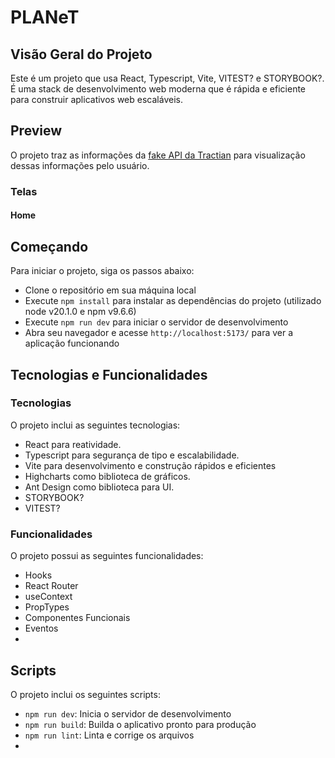 # PLANeT

## Visão Geral do Projeto

Este é um projeto que usa React, Typescript, Vite, VITEST? e STORYBOOK?. É uma stack de desenvolvimento web moderna que é rápida e eficiente para construir aplicativos web escaláveis.

## Preview

O projeto traz as informações da [fake API da Tractian](https://github.com/tractian/fake-api) para visualização dessas informações pelo usuário.

### Telas

#### Home

## Começando

Para iniciar o projeto, siga os passos abaixo:

- Clone o repositório em sua máquina local
- Execute `npm install` para instalar as dependências do projeto (utilizado node v20.1.0 e npm v9.6.6)
- Execute `npm run dev` para iniciar o servidor de desenvolvimento
- Abra seu navegador e acesse `http://localhost:5173/` para ver a aplicação funcionando

## Tecnologias e Funcionalidades

### Tecnologias

O projeto inclui as seguintes tecnologias:

- React para reatividade.
- Typescript para segurança de tipo e escalabilidade.
- Vite para desenvolvimento e construção rápidos e eficientes
- Highcharts como biblioteca de gráficos.
- Ant Design como biblioteca para UI.
- STORYBOOK?
- VITEST?

### Funcionalidades

O projeto possui as seguintes funcionalidades:

- Hooks
- React Router
- useContext
- PropTypes
- Componentes Funcionais
- Eventos
-

## Scripts

O projeto inclui os seguintes scripts:

- `npm run dev`: Inicia o servidor de desenvolvimento
- `npm run build`: Builda o aplicativo pronto para produção
- `npm run lint`: Linta e corrige os arquivos
-
